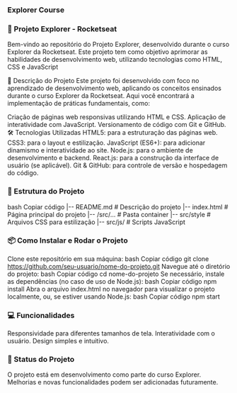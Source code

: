 ### Explorer Course


### 🚀 Projeto Explorer - Rocketseat
Bem-vindo ao repositório do Projeto Explorer, desenvolvido durante o curso Explorer da Rocketseat. Este projeto tem como objetivo aprimorar as habilidades de desenvolvimento web, utilizando tecnologias como HTML, CSS e JavaScript

📝 Descrição do Projeto
Este projeto foi desenvolvido com foco no aprendizado de desenvolvimento web, aplicando os conceitos ensinados durante o curso Explorer da Rocketseat. Aqui você encontrará a implementação de práticas fundamentais, como:

Criação de páginas web responsivas utilizando HTML e CSS.
Aplicação de interatividade com JavaScript.
Versionamento de código com Git e GitHub.
🛠 Tecnologias Utilizadas
HTML5: para a estruturação das páginas web.
CSS3: para o layout e estilização.
JavaScript (ES6+): para adicionar dinamismo e interatividade ao site.
Node.js: para o ambiente de desenvolvimento e backend.
React.js: para a construção da interface de usuário (se aplicável).
Git & GitHub: para controle de versão e hospedagem do código.


### 📂 Estrutura do Projeto
bash
Copiar código
|-- README.md          # Descrição do projeto
|-- index.html         # Página principal do projeto
|-- /src/...           # Pasta container
|-- src/style          # Arquivos CSS para estilização
|-- src/js/            # Scripts JavaScript




### 📦 Como Instalar e Rodar o Projeto
Clone este repositório em sua máquina:
bash
Copiar código
git clone https://github.com/seu-usuario/nome-do-projeto.git
Navegue até o diretório do projeto:
bash
Copiar código
cd nome-do-projeto
Se necessário, instale as dependências (no caso de uso de Node.js):
bash
Copiar código
npm install
Abra o arquivo index.html no navegador para visualizar o projeto localmente, ou, se estiver usando Node.js:
bash
Copiar código
npm start


### 💻 Funcionalidades
Responsividade para diferentes tamanhos de tela.
Interatividade com o usuário.
Design simples e intuitivo.


### 🚧 Status do Projeto
O projeto está em desenvolvimento como parte do curso Explorer. Melhorias e novas funcionalidades podem ser adicionadas futuramente.






